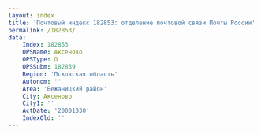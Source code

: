 ```yaml
---
layout: index
title: 'Почтовый индекс 182853: отделение почтовой связи Почты России'
permalink: /182853/
data:
    Index: 182853
    OPSName: Аксеново
    OPSType: О
    OPSSubm: 182839
    Region: 'Псковская область'
    Autonom: ''
    Area: 'Бежаницкий район'
    City: Аксеново
    City1: ''
    ActDate: '20001030'
    IndexOld: ''
---
```

